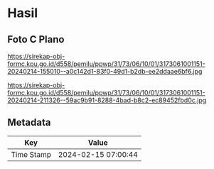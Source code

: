 # Hasil

## Foto C Plano

https://sirekap-obj-formc.kpu.go.id/d558/pemilu/ppwp/31/73/06/10/01/3173061001151-20240214-155010--a0c142d1-83f0-49d1-b2db-ee2ddaae6bf6.jpg

https://sirekap-obj-formc.kpu.go.id/d558/pemilu/ppwp/31/73/06/10/01/3173061001151-20240214-211326--59ac9b91-8288-4bad-b8c2-ec89452fbd0c.jpg


## Metadata

| Key        | Value               |
| ---------- | ------------------- |
| Time Stamp | 2024-02-15 07:00:44 |




